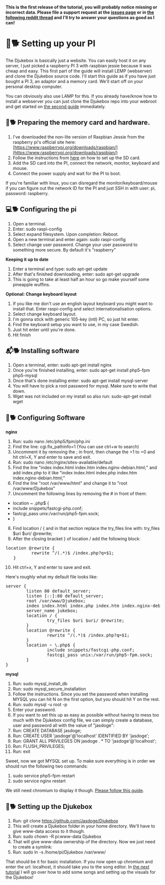 **This is the first release of the tutorial, you will probably notice missing or incorrect data. Please file a support request at the [issues page](https://github.com/Jasdoge/Djukebox/issues) or in [the following reddit thread](https://www.reddit.com/r/dogecoin/comments/4be8aa/%C3%B0jukebox_how_to_install_your_own/) and I'll try to answer your questions as good as I can!**

# :cake::dog2: Setting up your PI

The Djukebox is basically just a website. You can easily host it on any server, I just picked a raspberry PI 3 with raspbian jessie because it was cheap and easy. This first part of the guide will install LEMP (webserver) and clone the Djukebox source code. I'll start this guide as if you have just bought a PI 3, an adaptor and a memory card. We'll start off on your personal desktop computer.

You can obviously also use LAMP for this. If you already have/know how to install a webserver you can just clone the Djukebox repo into your webroot and get started on [the second guide](https://github.com/Jasdoge/Djukebox/blob/master/setup_config.md) immediately.

## :floppy_disk::dog2: Preparing the memory card and hardware.

1. I've downloaded the non-lite version of Raspbian Jessie from the raspberry pi's official site here: [https://www.raspberrypi.org/downloads/raspbian/](https://www.raspberrypi.org/downloads/raspbian/)
2. Follow the instructions from [here](https://www.raspberrypi.org/documentation/installation/installing-images/) on how to set up the SD card.
3. Add the SD card into the PI, connect the network, monitor, keyboard and mouse.
4. Connect the power supply and wait for the PI to boot.

If you're familiar with linux, you can disregard the monitor/keyboard/mouse if you can figure out the network ID for the PI and just SSH in with user: pi, password: raspberry.

## :computer::dog2: Configuring the pi

1. Open a terminal.
2. Enter: sudo raspi-config
3. Select expand filesystem. Upon completion: Reboot.
4. Open a new terminal and enter again: sudo raspi-config
5. Select change user password. Change your user password to something more secure. By default it's "raspberry"

**Keeping it up to date**
1. Enter a terminal and type: sudo apt-get update
2. After that's finished downloading, enter: sudo apt-get upgrade
3. This is going to take at least half an hour so go make yourself some pineapple wuffins.

**Optional: Change keyboard layout**

1. If you like me don't use an english layout keyboard you might want to install that. Enter raspi-config and select internationalisation options.
2. Select change keyboard layout.
3. I'm gonna stick with generic 105-key (intl) PC, so just hit enter.
4. Find the keyboard setup  you want to use, in my case Swedish.
5. Just hit enter until you're done.
6. Hit finish



## :mailbox_with_mail::dog2: Installing software

1. Open a terminal, enter: sudo apt-get install nginx
2. Once you're finished installing, enter: sudo apt-get install php5-fpm php5-mysql
3. Once that's done installing enter: sudo apt-get install mysql-server
4. You will have to pick a root password for mysql. Make sure to write that down.
5. Wget was not included on my install so also run: sudo-apt-get install wget

## :pencil::dog2: Configuring Software

**nginx**

1. Run: sudo nano /etc/php5/fpm/php.ini
2. Find the line: cgi.fix_pathinfo=1 (You can use ctrl+w to search)
3. Uncomment it by removing the ; in front, then change the =1 to =0 and hit ctrl+X, Y and enter to save and exit.
4. Run: sudo nano /etc/nginx/sites-available/default
5. Find the line "index index.html index.htm index.nginx-debian.html;" and add index.php to it like "index index.html index.php index.htm index.nginx-debian.html;"
6. Find the line "root /var/www/html" and change it to "root /var/www/Djukebox"
7. Uncomment the following lines by removing the # in front of them:
  * location ~ \.php$ {
  * include snippets/fastcgi-php.conf;
  * fastcgi_pass unix:/var/run/php5-fpm.sock;
  * }
8. Find location / { and in that section replace the try_files line with: try_files $uri $uri/ @rewrite;
9. After the closing bracket } of location / add the following block:
  <pre>location @rewrite {
          rewrite ^/(.*)$ /index.php?q=$1;
   }</pre> 
10. Hit ctrl+x, Y and enter to save and exit.

Here's roughly what my default file looks like:
<pre>
server {
        listen 80 default_server;
        listen [::]:80 default_server;
        root /var/www/Djukebox;
        index index.html index.php index.htm index.nginx-debian.html;
        server_name jukebox;
        location / {
                try_files $uri $uri/ @rewrite;
        }
        location @rewrite {
                rewrite ^/(.*)$ /index.php?q=$1;
        }
        location ~ \.php$ {
                include snippets/fastcgi-php.conf;
                fastcgi_pass unix:/var/run/php5-fpm.sock;
        }
}
</pre>

**mysql**

1. Run: sudo mysql_install_db
2. Run: sudo mysql_secure_installation
3. Follow the instructions. Since you set the password when installing MYSQL you can hit N on the first option, but you should hit Y on the rest.
4. Run: sudo mysql -u root -p
5. Enter your password.
6. If you want to set this up as easy as possible without having to mess too much with the Djukebox config file, we can simply create a database, user and password all with the value of "jasdoge":
7. Run: CREATE DATABASE jasdoge;
8. Run: CREATE USER 'jasdoge'@'localhost' IDENTIFIED BY 'jasdoge';
9. Run: GRANT ALL PRIVILEGES ON jasdoge . * TO 'jasdoge'@'localhost';
10. Run: FLUSH_PRIVILEGES;
11. Run: exit

Sweet, now we got MYSQL set up. To make sure everything is in order we should run the following two commands:

1. sudo service php5-fpm restart
2. sudo service nginx restart

We still need chromium to display it though. [Please follow this guide](https://www.raspberrypi.org/forums/viewtopic.php?t=121195).

## :microphone::dog2: Setting up the Djukebox

1. Run: git clone https://github.com/Jasdoge/Djukebox
2. This will create a Djukebox folder in your home directory. We'll have to give www-data access to it though.
3. Run: sudo chown -R pi:www-data Djukebox
4. That will give www-data ownership of the directory. Now we just need to create a symlink:
5. Run: sudo ln -s /home/pi/Djukebox /var/www/

That should be it for basic installation. If you now open up chromium and enter the url: localhost, it should take you to the song editor. In [the next tutorial](https://github.com/Jasdoge/Djukebox/blob/master/setup_config.md) I will go over how to add some songs and setting up the visuals for the Djukebox!


